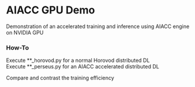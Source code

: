 # AIACC GPU Demo
Demonstration of an accelerated training and inference using AIACC engine on NVIDIA GPU

### How-To
Execute **_horovod.py for a normal Horovod distributed DL   
Execute **_perseus.py for an AIACC accelerated distributed DL

Compare and contrast the training efficiency 
